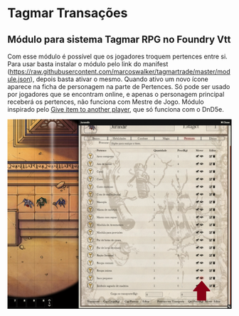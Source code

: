 # Tagmar Transações
## Módulo para sistema Tagmar RPG no Foundry Vtt
Com esse módulo é possível que os jogadores troquem pertences entre si. Para usar basta instalar o módulo pelo link do manifest (https://raw.githubusercontent.com/marcoswalker/tagmartrade/master/module.json), depois basta ativar o mesmo. Quando ativo um novo ícone aparece na ficha de personagem na parte de Pertences. Só pode ser usado por jogadores que se encontram online, e apenas o personagem principal receberá os pertences, não funciona com Mestre de Jogo. Módulo inspirado pelo [Give item to another player](https://foundryvtt.com/packages/give-item), que só funciona com o DnD5e.

![](page/gifanimado.gif)